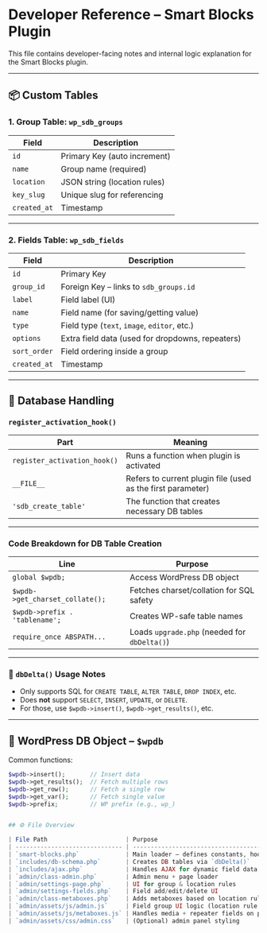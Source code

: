 # Developer Reference – Smart Blocks Plugin

This file contains developer-facing notes and internal logic explanation for the Smart Blocks plugin.

---

## 📦 Custom Tables

### 1. Group Table: `wp_sdb_groups`

| Field       | Description                  |
|-------------|------------------------------|
| `id`        | Primary Key (auto increment) |
| `name`      | Group name (required)        |
| `location`  | JSON string (location rules) |
| `key_slug`  | Unique slug for referencing  |
| `created_at`| Timestamp                    |

---

### 2. Fields Table: `wp_sdb_fields`

| Field        | Description                                      |
|--------------|--------------------------------------------------|
| `id`         | Primary Key                                      |
| `group_id`   | Foreign Key – links to `sdb_groups.id`           |
| `label`      | Field label (UI)                                 |
| `name`       | Field name (for saving/getting value)            |
| `type`       | Field type (`text`, `image`, `editor`, etc.)     |
| `options`    | Extra field data (used for dropdowns, repeaters) |
| `sort_order` | Field ordering inside a group                    |
| `created_at` | Timestamp                                        |

---

## 🧩 Database Handling

### `register_activation_hook()`

| Part                     | Meaning                                                              |
|--------------------------|----------------------------------------------------------------------|
| `register_activation_hook()` | Runs a function when plugin is activated                          |
| `__FILE__`               | Refers to current plugin file (used as the first parameter)          |
| `'sdb_create_table'`     | The function that creates necessary DB tables                        |

---

### Code Breakdown for DB Table Creation

| Line                              | Purpose                                           |
|-----------------------------------|---------------------------------------------------|
| `global $wpdb;`                   | Access WordPress DB object                       |
| `$wpdb->get_charset_collate();`   | Fetches charset/collation for SQL safety         |
| `$wpdb->prefix . 'tablename';`    | Creates WP-safe table names                      |
| `require_once ABSPATH...`         | Loads `upgrade.php` (needed for `dbDelta()`)     |

---

### 🔄 `dbDelta()` Usage Notes

- Only supports SQL for `CREATE TABLE`, `ALTER TABLE`, `DROP INDEX`, etc.
- Does **not** support `SELECT`, `INSERT`, `UPDATE`, or `DELETE`.
- For those, use `$wpdb->insert()`, `$wpdb->get_results()`, etc.

---

## 💾 WordPress DB Object – `$wpdb`

Common functions:
```php
$wpdb->insert();       // Insert data
$wpdb->get_results();  // Fetch multiple rows
$wpdb->get_row();      // Fetch a single row
$wpdb->get_var();      // Fetch single value
$wpdb->prefix;         // WP prefix (e.g., wp_)


## ⚙️ File Overview

| File Path                      | Purpose                                                |
| ------------------------------ | ------------------------------------------------------ |
| `smart-blocks.php`             | Main loader – defines constants, hooks, includes files |
| `includes/db-schema.php`       | Creates DB tables via `dbDelta()`                      |
| `includes/ajax.php`            | Handles AJAX for dynamic field data                    |
| `admin/class-admin.php`        | Admin menu + page loader                               |
| `admin/settings-page.php`      | UI for group & location rules                          |
| `admin/settings-fields.php`    | Field add/edit/delete UI                               |
| `admin/class-metaboxes.php`    | Adds metaboxes based on location rules                 |
| `admin/assets/js/admin.js`     | Field group UI logic (location rule changes)           |
| `admin/assets/js/metaboxes.js` | Handles media + repeater fields on post editor         |
| `admin/assets/css/admin.css`   | (Optional) admin panel styling                         |
